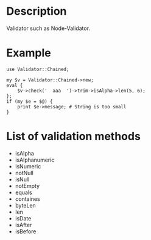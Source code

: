 Description
===
Validator such as Node-Validator.

Example
===
```
use Validator::Chained;

my $v = Validator::Chained->new;
eval {
	$v->check('  aaa  ')->trim->isAlpha->len(5, 6);
};
if (my $e = $@) {
	print $e->message; # String is too small
}
```

List of validation methods
===
* isAlpha
* isAlphanumeric
* isNumeric
* notNull
* isNull
* notEmpty
* equals
* containes
* byteLen
* len
* isDate
* isAfter
* isBefore
